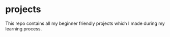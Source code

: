 # projects

This repo contains all my beginner friendly projects which I made during my learning process.